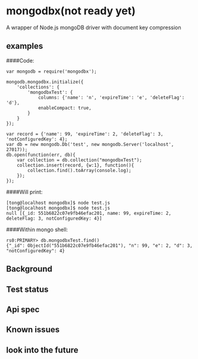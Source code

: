 # mongodbx(not ready yet)
A wrapper of Node.js mongoDB driver with document key compression

## examples
####Code:
```
var mongodb = require('mongodbx');

mongodb.mongodbx.initialize({
    'collections': {
        'mongodbxTest': {
            columns: {'name': 'n', 'expireTime': 'e', 'deleteFlag': 'd'},
            enableCompact: true,
        }
    }
});

var record = {'name': 99, 'expireTime': 2, 'deleteFlag': 3, 'notConfiguredKey': 4};
var db = new mongodb.Db('test', new mongodb.Server('localhost', 27017));
db.open(function(err, db){
    var collection = db.collection("mongodbxTest");
    collection.insert(record, {w:1}, function(){
        collection.find().toArray(console.log);
    });
});
```

####Will print:
```
[tong@localhost mongodbx]$ node test.js
[tong@localhost mongodbx]$ node test.js
null [{_id: 551b6822c07e9fb46efac201, name: 99, expireTime: 2, deleteFlag: 3, notConfiguredKey: 4}]

```

####Within mongo shell:
```
rs0:PRIMARY> db.mongodbxTest.find()
{"_id": ObjectId("551b6822c07e9fb46efac201"), "n": 99, "e": 2, "d": 3, "notConfiguredKey": 4}
```

## Background

## Test status

## Api spec

## Known issues

## look into the future
